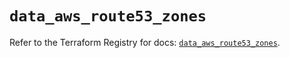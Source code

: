 # `data_aws_route53_zones`

Refer to the Terraform Registry for docs: [`data_aws_route53_zones`](https://registry.terraform.io/providers/hashicorp/aws/6.4.0/docs/data-sources/route53_zones).
